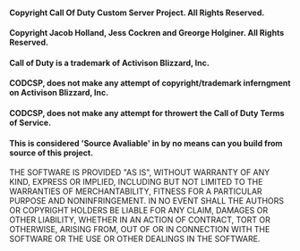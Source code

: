 #### Copyright Call Of Duty Custom Server Project. All Rights Reserved.<br>
#### Copyright Jacob Holland, Jess Cockren and Greorge Holginer. All Rights Reserved.

#### Call of Duty is a trademark of Activison Blizzard, Inc.<br>
#### CODCSP, does not make any attempt of copyright/trademark inferngment on Activison Blizzard, Inc.<br>
#### CODCSP, does not make any attempt for throwert the Call of Duty Terms of Service.<br>

#### This is considered 'Source Avaliable' in by no means can you build from source of this project.

THE SOFTWARE IS PROVIDED "AS IS", WITHOUT WARRANTY OF ANY KIND, EXPRESS OR
IMPLIED, INCLUDING BUT NOT LIMITED TO THE WARRANTIES OF MERCHANTABILITY,
FITNESS FOR A PARTICULAR PURPOSE AND NONINFRINGEMENT. IN NO EVENT SHALL THE
AUTHORS OR COPYRIGHT HOLDERS BE LIABLE FOR ANY CLAIM, DAMAGES OR OTHER
LIABILITY, WHETHER IN AN ACTION OF CONTRACT, TORT OR OTHERWISE, ARISING FROM,
OUT OF OR IN CONNECTION WITH THE SOFTWARE OR THE USE OR OTHER DEALINGS IN THE
SOFTWARE.
